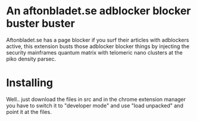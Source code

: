 # An aftonbladet.se adblocker blocker buster buster

Aftonbladet.se has a page blocker if you surf their articles with adblockers active, this extension busts those adblocker blocker things by injecting the security mainframes quantum matrix with telomeric nano clusters at the piko density parsec.

# Installing

Well.. just download the files in src and in the chrome extension manager you have to switch it to "developer mode" and use "load unpacked" and point it at the files.
